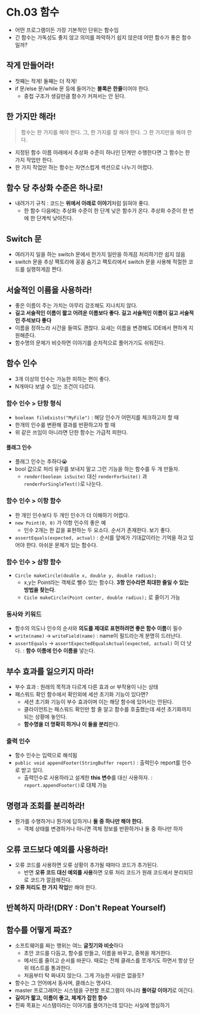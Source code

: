 
# Ch.03 함수
- 어떤 프로그램이든 가장 기본적인 단위는 함수임
- 긴 함수는 가독성도 좋지 않고 의미를 파악하기 쉽지 않은데 어떤 함수가 좋은 함수일까? 
## 작게 만들어라!
- 첫째는 작게! 둘째는 더 작게!
- if 문/else 문/while 문 등에 들어가는 **블록은 한줄**이어야 한다.
  - 중첩 구조가 생길만큼 함수가 커져서는 안 된다.
## 한 가지만 해라!
> 함수는 한 가지를 해야 한다. 그, 한 가지를 잘 해야 한다. 그 한 가지만을 해야 한다.
- 지정된 함수 이름 아래에서 추상화 수준이 하나인 단계만 수행한다면 그 함수는 한 가지 작업만 한다.
- 한 가지 작업만 하는 함수는 자연스럽게 섹션으로 나누기 어렵다.
## 함수 당 추상화 수준은 하나로!
- 내려가기 규칙 : 코드는 **위에서 아래로 이야기**처럼 읽혀야 좋다.
  - 한 함수 다음에는 추상화 수준이 한 단계 낮은 함수가 온다. 추상화 수준이 한 번에 한 단계씩 낮아진다.
## Switch 문 
- 여러가지 일을 하는 switch 문에서 한가지 일만을 하게끔 처리하기란 쉽지 않음
- switch 문을 추상 팩토리에 꽁꽁 숨기고 팩토리에서 switch 문을 사용해 적절한 코드를 실행하게끔 짠다.
## 서술적인 이름을 사용하라!
- 좋은 이름이 주는 가치는 아무리 강조해도 지나치지 않다.
- **길고 서술적인 이름이 짧고 어려운 이름보다 좋다. 길고 서술적인 이름이 길고 서술적인 주석보다 좋다**
- 이름을 정하느라 시간을 들여도 괜찮다. 요새는 이름을 변경해도 IDE에서 편하게 지원해준다.
- 함수명의 문체가 비슷하면 이야기를 순차적으로 풀어가기도 쉬워진다.
## 함수 인수
- 3개 이상의 인수는 가능한 피하는 편이 좋다.
- N개마다 보낼 수 있는 조건이 다르다.
### 함수 인수 > 단항 형식
- `boolean fileExists("MyFile")` : 해당 인수가 어떤지를 체크하고자 할 때
- 한개의 인수를 변환해 결과를 반환하고자 할 때
- 위 같은 쓰임이 아니라면 단한 함수는 가급적 피한다.
#### 플래그 인수
- 플래그 인수는 추하다😭
- bool 값으로 처리 유무를 보내지 말고 그런 기능을 하는 함수를 두 개 만들자.
  - `render(boolean isSuite)` 대신 `renderForSuite()` 과 `renderForSingleTest()`로 나눈다.
### 함수 인수 > 이항 함수 
- 한 개인 인수보다 두 개인 인수가 더 이해하기 어렵다.
- `new Point(0, 0)` 가 이항 인수의 좋은 예  
  - 인수 2개는 한 값을 표현하는 두 요소다. 순서가 존재한다. 보기 좋다.
- `assertEquals(expected, actual)` : 순서를 앞에가 기대값이라는 기억을 하고 있어야 한다. 아쉬운 문제가 있는 함수다.
### 함수 인수 > 삼항 함수
- `Circle makeCircle(double x, double y, double radius);` 
  - x,y는 Point라는 객체로 뺄수 있는 함수다. **3항 인수라면 최대한 줄일 수 있는 방법을 찾는다**. 
  - `Cicle makeCircle(Point center, double radius);` 로 줄이기 가능
### 동사와 키워드
- 함수의 의도나 인수의 순서와 **의도를 제대로 표현하려면 좋은 함수 이름**이 필수
- `write(name)` -> `writeField(name)` : name이 필드라는게 분명히 드러난다.
- `assertEquals` -> `assertExpectedEqualsActual(expected, actual)` 이 더 낫다. : **함수 이름에 인수 이름을** 넣는다.

## 부수 효과를 일으키지 마라!
- 부수 효과 : 원래의 목적과 다르게 다른 효과 or 부작용이 나는 상태
- 패스워드 확인 함수에서 확인외에 세션 초기화 기능이 있다면? 
  - 세션 초기화 기능이 부수 효과이며 이는 해당 함수에 있어서는 안된다. 
  - 클라이언트는 패스워드 확인만 할 줄 알고 함수를 호출했는데 세션 초기화까지 되는 상황에 놓인다.
  - **함수명을 더 명확히 하거나 이 둘을 분리**한다.
### 출력 인수
- 함수 인수는 입력으로 해석됨 
- `public void appendFooter(StringBuffer report)` : 출력인수 report를 인수로 받고 있다. 
  - 출력인수로 사용하라고 설계한 **this 변수**를 대신 사용하자. : `report.appendFooter()`로 대체 가능
## 명령과 조회를 분리하라!
- 뭔가를 수행하거나 뭔가에 답하거나 **둘 중 하나만 해야 한다.**
  - 객체 상태를 변경하거나 아니면 객체 정보를 반환하거나 둘 중 하나만 하자
## 오류 코드보다 예외를 사용하라!
- 오류 코드를 사용하면 오류 상황이 추가될 때마다 코드가 추가된다. 
  - 반면 **오류 코드 대신 예외를 사용**하면 오류 처리 코드가 원래 코드에서 분리되므로 코드가 깔끔해진다.
 - **오류 처리도 한 가지 작업**만 해야 한다.
## 반복하지 마라!(DRY : Don't Repeat Yourself)
## 함수를 어떻게 짜죠?
- 소프트웨어를 짜는 행위는 여느 **글짓기와 비슷**하다
  - 초안 코드를 다듬고, 함수를 만들고, 이름을 바꾸고, 중복을 제거한다.
  - 메서드를 줄이고 순서를 바꾼다. 때로는 전체 클래스를 쪼개기도 하면서 항상 단위 테스트를 통과한다.
  - 처음부터 탁 짜내지 않는다. 그게 가능한 사람은 없을듯?  
- 함수는 그 언어에서 동사며, 클래스는 명사다.
- master 프로그래머는 시스템을 구현할 프로그램이 아니라 **풀어갈 이야기**로 여긴다.
- **길이가 짧고, 이름이 좋고, 체계가 잡힌 함수**
- 진짜 목표는 시스템이라는 이야기를 풀어가는데 있다는 사실에 명심하기
